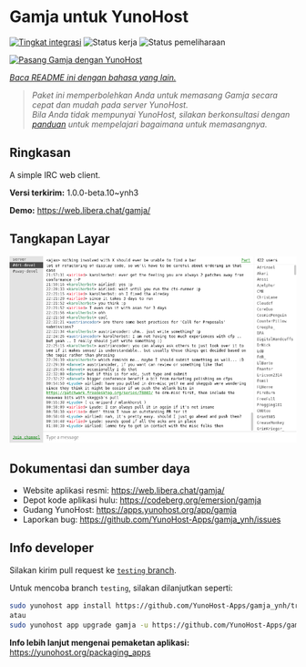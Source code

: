 <!--
N.B.: README ini dibuat secara otomatis oleh <https://github.com/YunoHost/apps/tree/master/tools/readme_generator>
Ini TIDAK boleh diedit dengan tangan.
-->

# Gamja untuk YunoHost

[![Tingkat integrasi](https://apps.yunohost.org/badge/integration/gamja)](https://ci-apps.yunohost.org/ci/apps/gamja/)
![Status kerja](https://apps.yunohost.org/badge/state/gamja)
![Status pemeliharaan](https://apps.yunohost.org/badge/maintained/gamja)

[![Pasang Gamja dengan YunoHost](https://install-app.yunohost.org/install-with-yunohost.svg)](https://install-app.yunohost.org/?app=gamja)

*[Baca README ini dengan bahasa yang lain.](./ALL_README.md)*

> *Paket ini memperbolehkan Anda untuk memasang Gamja secara cepat dan mudah pada server YunoHost.*  
> *Bila Anda tidak mempunyai YunoHost, silakan berkonsultasi dengan [panduan](https://yunohost.org/install) untuk mempelajari bagaimana untuk memasangnya.*

## Ringkasan

A simple IRC web client.

**Versi terkirim:** 1.0.0-beta.10~ynh3

**Demo:** <https://web.libera.chat/gamja/>

## Tangkapan Layar

![Tangkapan Layar pada Gamja](./doc/screenshots/screenshot.png)

## Dokumentasi dan sumber daya

- Website aplikasi resmi: <https://web.libera.chat/gamja/>
- Depot kode aplikasi hulu: <https://codeberg.org/emersion/gamja>
- Gudang YunoHost: <https://apps.yunohost.org/app/gamja>
- Laporkan bug: <https://github.com/YunoHost-Apps/gamja_ynh/issues>

## Info developer

Silakan kirim pull request ke [`testing` branch](https://github.com/YunoHost-Apps/gamja_ynh/tree/testing).

Untuk mencoba branch `testing`, silakan dilanjutkan seperti:

```bash
sudo yunohost app install https://github.com/YunoHost-Apps/gamja_ynh/tree/testing --debug
atau
sudo yunohost app upgrade gamja -u https://github.com/YunoHost-Apps/gamja_ynh/tree/testing --debug
```

**Info lebih lanjut mengenai pemaketan aplikasi:** <https://yunohost.org/packaging_apps>
